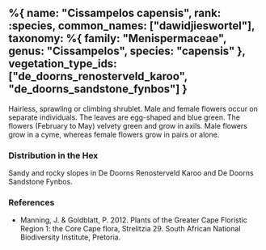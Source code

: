 %{
    name: "Cissampelos capensis",
    rank: :species,
    common_names: ["dawidjieswortel"],
    taxonomy: %{
        family: "Menispermaceae",
        genus: "Cissampelos",
        species: "capensis"
    },
    vegetation_type_ids: ["de_doorns_renosterveld_karoo", "de_doorns_sandstone_fynbos"]
}
---

Hairless, sprawling or climbing shrublet. Male and female flowers occur on separate individuals.
The leaves are egg-shaped and blue green. The flowers (February to May) velvety green and grow in axils. Male flowers
grow in a cyme, whereas female flowers grow in pairs or alone.

<!-- read more -->

### Distribution in the Hex

Sandy and rocky slopes in De Doorns Renosterveld Karoo and De Doorns Sandstone Fynbos.

### References

* Manning, J. & Goldblatt, P. 2012. Plants of the Greater Cape Floristic Region 1: the Core Cape flora, Strelitzia 29. South African National Biodiversity Institute, Pretoria.
